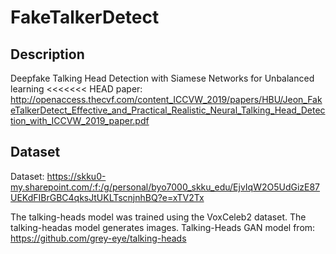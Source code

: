 # FakeTalkerDetect
## Description
 Deepfake Talking Head Detection with Siamese Networks for Unbalanced learning
<<<<<<< HEAD
 paper: http://openaccess.thecvf.com/content_ICCVW_2019/papers/HBU/Jeon_FakeTalkerDetect_Effective_and_Practical_Realistic_Neural_Talking_Head_Detection_with_ICCVW_2019_paper.pdf

## Dataset
 Dataset: https://skku0-my.sharepoint.com/:f:/g/personal/byo7000_skku_edu/EjvIqW2O5UdGizE87UEKdFIBrGBC4qksJtUKLTscnjnhBQ?e=xTV2Tx
 
 The talking-heads model was trained using the VoxCeleb2 dataset. The talking-headas model generates images.
 Talking-Heads GAN model from: https://github.com/grey-eye/talking-heads